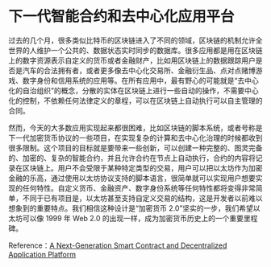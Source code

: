 # 下一代智能合约和去中心化应用平台

过去的几个月，很多类似比特币的区块链进入了不同的领域，区块链的机制允许全世界的人维护一个公共的、数据状态实时同步的数据库。很多应用都是用在区块链上的数字资源表示自定义的货币或者金融财产，比如用区块链上的数据跟踪用户是否是汽车的合法拥有者，或者更多像去中心化交易所、金融衍生品、点对点赌博游戏、数字身份和信用系统的应用等。在所有应用中，最有野心的可能就是“去中心化的自治组织”的概念，分散的实体在区块链上进行一些自动的操作，不需要中心化的控制，不依赖任何法律定义的章程，可以在区块链上自动执行可以自主管理的合同。

然而，今天的大多数应用实现起来都很困难，比如区块链的脚本系统，或者号称是下一代加密货币协议的一些项目，在实现复杂的计算和去中心化治理的时候都收到很多限制。这个项目的目标就是要带来一些创新，可以创建一种完整的、图灵完备的、加密的、复杂的智能合约，并且允许合约在节点上自动执行，合约的内容将记录在区块链上。用户不会受限于某种特定类型的交易，用户可以把以太坊作为加密金融的乐高，通过使用以太坊协议支持的脚本语言，很简单就可以实现用户想要实现的任何特性。自定义货币、金融资产、数字身份系统等任何特性都将变得非常简单，不同于已有项目是，以太坊甚至支持自定义交易的结构，这是开发者以前难以想象到的重要特点。我们相信这种设计是“加密货币 2.0”坚实的一步，我们希望以太坊可以像 1999 年 Web 2.0 的出现一样，成为加密货币历史上的一个重要里程碑。



Reference：[A Next-Generation Smart Contract and Decentralized Application Platform](https://github.com/ethereum/wiki/blob/old-before-deleting-all-files-go-to-wiki-wiki-instead/old-whitepaper-for-historical-reference.md#a-next-generation-smart-contract-and-decentralized-application-platform)